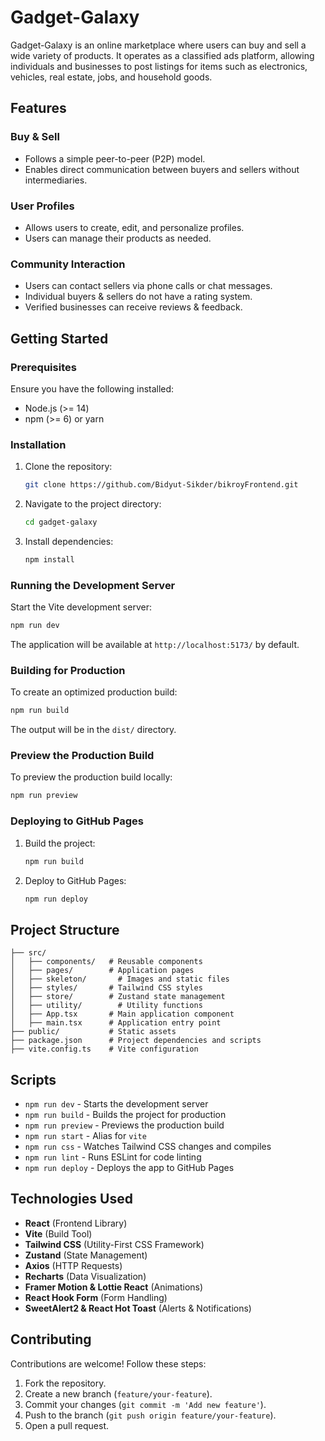 # Gadget-Galaxy

Gadget-Galaxy is an online marketplace where users can buy and sell a wide variety of products. It operates as a classified ads platform, allowing individuals and businesses to post listings for items such as electronics, vehicles, real estate, jobs, and household goods.

## Features

### Buy & Sell
- Follows a simple peer-to-peer (P2P) model.
- Enables direct communication between buyers and sellers without intermediaries.

### User Profiles
- Allows users to create, edit, and personalize profiles.
- Users can manage their products as needed.

### Community Interaction
- Users can contact sellers via phone calls or chat messages.
- Individual buyers & sellers do not have a rating system.
- Verified businesses can receive reviews & feedback.

## Getting Started

### Prerequisites
Ensure you have the following installed:

- Node.js (>= 14)
- npm (>= 6) or yarn

### Installation
1. Clone the repository:
   ```sh
   git clone https://github.com/Bidyut-Sikder/bikroyFrontend.git
   ```
2. Navigate to the project directory:
   ```sh
   cd gadget-galaxy
   ```
3. Install dependencies:
   ```sh
   npm install
   ```

### Running the Development Server
Start the Vite development server:
```sh
npm run dev
```

The application will be available at `http://localhost:5173/` by default.

### Building for Production
To create an optimized production build:
```sh
npm run build
```
The output will be in the `dist/` directory.

### Preview the Production Build
To preview the production build locally:
```sh
npm run preview
```

### Deploying to GitHub Pages
1. Build the project:
   ```sh
   npm run build
   ```
2. Deploy to GitHub Pages:
   ```sh
   npm run deploy
   ```

## Project Structure
```
├── src/
│   ├── components/   # Reusable components
│   ├── pages/        # Application pages
│   ├── skeleton/       # Images and static files
│   ├── styles/       # Tailwind CSS styles     
│   ├── store/        # Zustand state management
│   ├── utility/        # Utility functions
│   ├── App.tsx       # Main application component
│   ├── main.tsx      # Application entry point
├── public/           # Static assets
├── package.json      # Project dependencies and scripts
├── vite.config.ts    # Vite configuration
```

## Scripts
- `npm run dev` - Starts the development server
- `npm run build` - Builds the project for production
- `npm run preview` - Previews the production build
- `npm run start` - Alias for `vite`
- `npm run css` - Watches Tailwind CSS changes and compiles
- `npm run lint` - Runs ESLint for code linting
- `npm run deploy` - Deploys the app to GitHub Pages

## Technologies Used
- **React** (Frontend Library)
- **Vite** (Build Tool)
- **Tailwind CSS** (Utility-First CSS Framework)
- **Zustand** (State Management)
- **Axios** (HTTP Requests)
- **Recharts** (Data Visualization)
- **Framer Motion & Lottie React** (Animations)
- **React Hook Form** (Form Handling)
- **SweetAlert2 & React Hot Toast** (Alerts & Notifications)

## Contributing
Contributions are welcome! Follow these steps:
1. Fork the repository.
2. Create a new branch (`feature/your-feature`).
3. Commit your changes (`git commit -m 'Add new feature'`).
4. Push to the branch (`git push origin feature/your-feature`).
5. Open a pull request.



